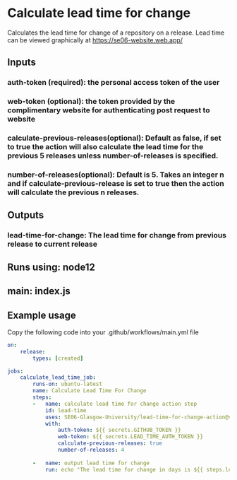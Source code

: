 # Calculate lead time for change
Calculates the lead time for change of a repository on a release. Lead time can be viewed graphically at https://se06-website.web.app/
## Inputs
### auth-token (required): the personal access token of the user
### web-token (optional): the token provided by the complimentary website for authenticating post request to website
### calculate-previous-releases(optional): Default as false, if set to true the action will also calculate the lead time for the previous 5 releases unless number-of-releases is specified.
### number-of-releases(optional): Default is 5. Takes an integer n and if calculate-previous-release is set to true then the action will calculate the previous n releases.
## Outputs
### lead-time-for-change: The lead time for change from previous release to current release

## Runs using: node12
## main: index.js
## Example usage
Copy the following code into your .github/workflows/main.yml file

```yaml
on:
    release:
        types: [created]

jobs:
    calculate_lead_time_job:
        runs-on: ubuntu-latest
        name: Calculate Lead Time For Change
        steps:
        -   name: calculate lead time for change action step
            id: lead-time
            uses: SE06-Glasgow-University/lead-time-for-change-action@v1.2
            with:
                auth-token: ${{ secrets.GITHUB_TOKEN }}
                web-token: ${{ secrets.LEAD_TIME_AUTH_TOKEN }}
                calculate-previous-releases: true
                number-of-releases: 4
                
        -   name: output lead time for change
            run: echo "The lead time for change in days is ${{ steps.lead-time.outputs.lead-time-for-change }}"

```
